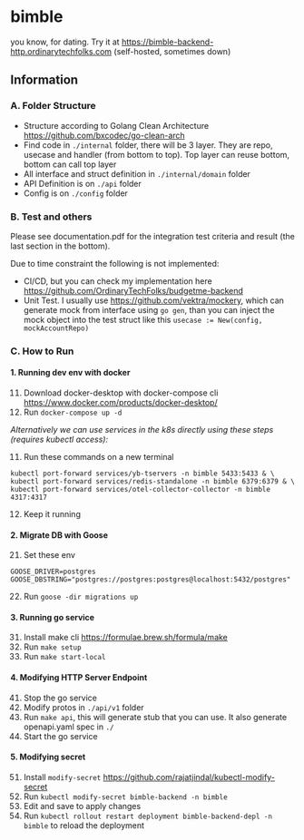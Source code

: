 # bimble
you know, for dating. Try it at https://bimble-backend-http.ordinarytechfolks.com (self-hosted, sometimes down)

## Information
### A. Folder Structure
- Structure according to Golang Clean Architecture https://github.com/bxcodec/go-clean-arch
- Find code in `./internal` folder, there will be 3 layer. They are repo, usecase and handler (from bottom to top). Top layer can reuse bottom, bottom can call top layer
- All interface and struct definition in `./internal/domain` folder
- API Definition is on `./api` folder
- Config is on `./config` folder

### B. Test and others
Please see documentation.pdf for the integration test criteria and result (the last section in the bottom).

Due to time constraint the following is not implemented:
- CI/CD, but you can check my implementation here https://github.com/OrdinaryTechFolks/budgetme-backend
- Unit Test. I usually use https://github.com/vektra/mockery, which can generate mock from interface using `go gen`, than you can inject the mock object into the test struct like this `usecase := New(config, mockAccountRepo)`

### C. How to Run
#### 1. Running dev env with docker
11. Download docker-desktop with docker-compose cli https://www.docker.com/products/docker-desktop/
12. Run `docker-compose up -d`

*Alternatively we can use services in the k8s directly using these steps (requires kubectl access):*

11. Run these commands on a new terminal
```
kubectl port-forward services/yb-tservers -n bimble 5433:5433 & \
kubectl port-forward services/redis-standalone -n bimble 6379:6379 & \
kubectl port-forward services/otel-collector-collector -n bimble 4317:4317
```
12. Keep it running

#### 2. Migrate DB with Goose
21. Set these env
```
GOOSE_DRIVER=postgres
GOOSE_DBSTRING="postgres://postgres:postgres@localhost:5432/postgres"
```
22. Run `goose -dir migrations up`

#### 3. Running go service
31. Install make cli https://formulae.brew.sh/formula/make
32. Run `make setup`
33. Run `make start-local`

#### 4. Modifying HTTP Server Endpoint
41. Stop the go service
42. Modify protos in `./api/v1` folder
43. Run `make api`, this will generate stub that you can use. It also generate openapi.yaml spec in `./`
44. Start the go service

#### 5. Modifying secret
51. Install `modify-secret` https://github.com/rajatjindal/kubectl-modify-secret
52. Run `kubectl modify-secret bimble-backend -n bimble`
53. Edit and save to apply changes
54. Run `kubectl rollout restart deployment bimble-backend-depl -n bimble` to reload the deployment